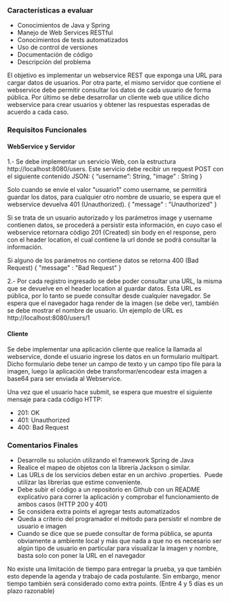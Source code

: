 ### Características a evaluar
* Conocimientos de Java y Spring
* Manejo de Web Services RESTful
* Conocimientos de tests automatizados
* Uso de control de versiones
* Documentación de código
* Descripción del problema

El objetivo es implementar un webservice REST que exponga una URL para cargar datos de usuarios. Por otra parte, el mismo servidor que contiene el webservice debe permitir consultar los datos de cada usuario de forma pública. Por último se debe desarrollar un cliente web que utilice dicho webservice para crear usuarios y obtener las respuestas esperadas de acuerdo a cada caso.

### Requisitos Funcionales

#### WebService y Servidor

1.- Se debe implementar un servicio Web, con la estructura http://localhost:8080/users. Este servicio debe recibir un request POST con el siguiente contenido JSON:
{
  “username”: String,
  "image"   : String
}

Solo cuando se envíe el valor "usuario1" como username, se permitirá guardar los datos, para cualquier otro nombre de usuario, se espera que el webservice devuelva 401 (Unauthorized).
{
  "message" : "Unauthorized"
}

Si se trata de un usuario autorizado y los parámetros image y username contienen datos, se procederá a persistir esta información, en cuyo caso el webservice retornara código 201 (Created) sin body en el response, pero con el header location, el cual contiene la url donde se podrá consultar la información.

Si alguno de los parámetros no contiene datos se retorna 400 (Bad Request)
{
  "message" : "Bad Request"
}

2.- Por cada registro ingresado se debe poder consultar una URL, la misma que se devuelve en el header location al guardar datos. Esta URL es pública, por lo tanto se puede consultar desde cualquier navegador. Se espera que el navegador haga render de la imagen (se debe ver), también se debe mostrar el nombre de usuario. Un ejemplo de URL es http://localhost:8080/users/1

#### Cliente

Se debe implementar una aplicación cliente que realice la llamada al webservice, donde el usuario ingrese los datos en un formulario multipart. Dicho formulario debe tener un campo de texto y un campo tipo file para la imagen, luego la aplicación debe transformar/encodear esta imagen a base64 para ser enviada al Webservice.

Una vez que el usuario hace submit, se espera que muestre el siguiente mensaje para cada código HTTP:
* 201: OK
* 401: Unauthorized
* 400: Bad Request


### Comentarios Finales

* Desarrolle su solución utilizando el framework Spring de Java
* Realice el mapeo de objetos con la librería Jackson o similar.
* Las URLs de los servicios deben estar en un archivo .properties. ­ Puede utilizar las librerías que estime conveniente.
* Debe subir el código a un repositorio en Github con un README explicativo para correr la aplicación y comprobar el funcionamiento de ambos casos (HTTP 200 y 401)
* Se considera extra points el agregar tests automatizados
* Queda a criterio del programador el método para persistir el nombre de usuario e imagen
* Cuando se dice que se puede consultar de forma pública, se apunta obviamente a ambiente local y más que nada a que no es necesario ser algún tipo de usuario en particular para visualizar la imagen y nombre, basta solo con poner la URL en el navegador

No existe una limitación de tiempo para entregar la prueba, ya que también esto depende la agenda y trabajo de cada postulante. Sin embargo, menor tiempo también será considerado como extra points. (Entre 4 y 5 días es un plazo razonable)
